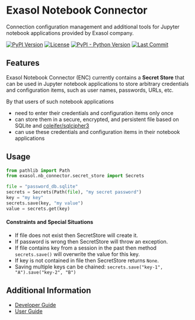 # Exasol Notebook Connector

Connection configuration management and additional tools for Jupyter notebook applications provided by Exasol company.

[![PyPI Version](https://img.shields.io/pypi/v/exasol-notebook-connector)](https://pypi.org/project/exasol-notebook-connector/)
[![License](https://img.shields.io/pypi/l/exasol-notebook-connector)](https://opensource.org/licenses/MIT)
[![PyPI - Python Version](https://img.shields.io/pypi/pyversions/exasol-notebook-connector)](https://pypi.org/project/exasol-notebook-connector)
[![Last Commit](https://img.shields.io/github/last-commit/exasol/notebook-connector)](https://pypi.org/project/exasol-notebook-connector/)

## Features

Exasol Notebook Connector (ENC) currently contains a **Secret Store** that can be used in Jupyter notebook applications to store arbitrary credentials and configuration items, such as user names, passwords, URLs, etc.

By that users of such notebook applications
* need to enter their credentials and configuration items only once
* can store them in a secure, encrypted, and persistent file based on SQLite and [coleifer/sqlcipher3](https://github.com/coleifer/sqlcipher3)
* can use these credentials and configuration items in their notebook applications

## Usage

```python
from pathlib import Path
from exasol.nb_connector.secret_store import Secrets

file = "password_db.sqlite"
secrets = Secrets(Path(file), "my secret password")
key = "my key"
secrets.save(key, "my value")
value = secrets.get(key)
```

#### Constraints and Special Situations

* If file does not exist then SecretStore will create it.
* If password is wrong then SecretStore will throw an exception.
* If file contains key from a session in the past then method `secrets.save()` will overwrite the value for this key.
* If key is not contained in file then SecretStore returns `None`.
* Saving multiple keys can be chained: `secrets.save("key-1", "A").save("key-2", "B")`

## Additional Information

* [Developer Guide](doc/developer_guide/developer-guide.md)
* [User Guide](doc/user_guide/user-guide.md)
